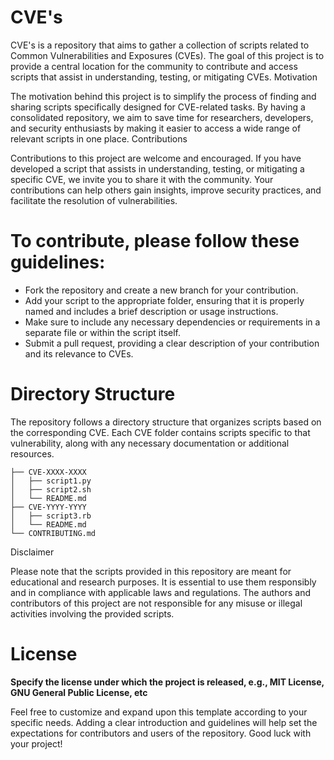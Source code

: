 # CVE's

CVE's is a repository that aims to gather a collection of scripts related to Common Vulnerabilities and Exposures (CVEs). The goal of this project is to provide a central location for the community to contribute and access scripts that assist in understanding, testing, or mitigating CVEs.
Motivation

The motivation behind this project is to simplify the process of finding and sharing scripts specifically designed for CVE-related tasks. By having a consolidated repository, we aim to save time for researchers, developers, and security enthusiasts by making it easier to access a wide range of relevant scripts in one place.
Contributions

Contributions to this project are welcome and encouraged. If you have developed a script that assists in understanding, testing, or mitigating a specific CVE, we invite you to share it with the community. Your contributions can help others gain insights, improve security practices, and facilitate the resolution of vulnerabilities.

# To contribute, please follow these guidelines:

- Fork the repository and create a new branch for your contribution.
- Add your script to the appropriate folder, ensuring that it is properly named and includes a brief description or usage instructions.
- Make sure to include any necessary dependencies or requirements in a separate file or within the script itself.
- Submit a pull request, providing a clear description of your contribution and its relevance to CVEs.

# Directory Structure

The repository follows a directory structure that organizes scripts based on the corresponding CVE. Each CVE folder contains scripts specific to that vulnerability, along with any necessary documentation or additional resources.

    ├── CVE-XXXX-XXXX
    │   ├── script1.py
    │   ├── script2.sh
    │   └── README.md
    ├── CVE-YYYY-YYYY
    │   ├── script3.rb
    │   └── README.md
    └── CONTRIBUTING.md

Disclaimer

Please note that the scripts provided in this repository are meant for educational and research purposes. It is essential to use them responsibly and in compliance with applicable laws and regulations. The authors and contributors of this project are not responsible for any misuse or illegal activities involving the provided scripts.

# License
**Specify the license under which the project is released, e.g., MIT License, GNU General Public License, etc**

Feel free to customize and expand upon this template according to your specific needs. Adding a clear introduction and guidelines will help set the expectations for contributors and users of the repository. Good luck with your project!

